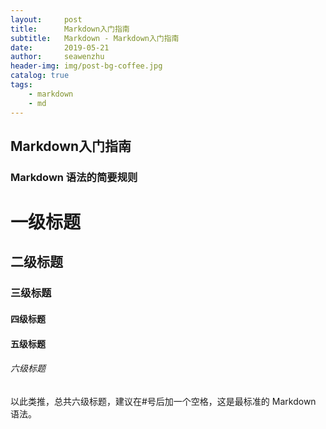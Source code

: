 ```yaml
---
layout:     post
title:      Markdown入门指南
subtitle:   Markdown - Markdown入门指南
date:       2019-05-21
author:     seawenzhu
header-img: img/post-bg-coffee.jpg
catalog: true
tags:
    - markdown
    - md
---
```

## Markdown入门指南

### Markdown 语法的简要规则

# 一级标题 
## 二级标题    
### 三级标题   
#### 四级标题  
#### 五级标题 
###### 六级标题    
以此类推，总共六级标题，建议在#号后加一个空格，这是最标准的 Markdown 语法。 
